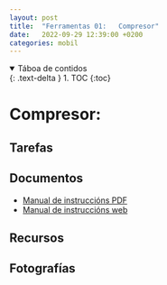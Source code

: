 ```yaml
---
layout: post
title:  "Ferramentas 01:   Compresor"
date:   2022-09-29 12:39:00 +0200
categories: mobil
---
```


<details open markdown="block">
  <summary>
    Táboa de contidos
  </summary>
  {: .text-delta }
1. TOC
{:toc}
</details>


# Compresor:   

## Tarefas

 
## Documentos
* [ Manual de instruccións PDF]({{site.baseurl}}/taller/ferramentas/compresor/ManualCompresor.pdf)
* [ Manual de instruccións web](https://es.manuals.plus/parkside/pko-24-b2-compressor-manual#cleaning_maintenance_and_storage)

## Recursos



## Fotografías

